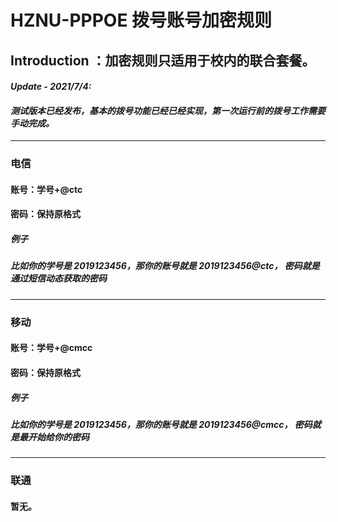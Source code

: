 # HZNU-PPPOE 拨号账号加密规则
## Introduction ：加密规则只适用于校内的联合套餐。

#### ***Update - 2021/7/4:***
#### ***测试版本已经发布，基本的拨号功能已经已经实现，第一次运行前的拨号工作需要手动完成。***
---
### 电信
#### 账号：学号+@ctc
#### 密码：保持原格式
##### ***例子***
##### ***比如你的学号是 2019123456，那你的账号就是 2019123456@ctc， 密码就是通过短信动态获取的密码***
---
### 移动
#### 账号：学号+@cmcc
#### 密码：保持原格式
##### ***例子***
##### ***比如你的学号是 2019123456，那你的账号就是 2019123456@cmcc， 密码就是最开始给你的密码***
---
### 联通
#### 暂无。